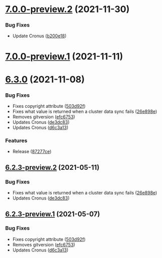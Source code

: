# [7.0.0-preview.2](https://github.com/Elders/Cronus.Cluster.Consul/compare/v7.0.0-preview.1...v7.0.0-preview.2) (2021-11-30)


### Bug Fixes

* Update Cronus ([b200e18](https://github.com/Elders/Cronus.Cluster.Consul/commit/b200e18f83d4cb7eab31c2f0eac8430546f8b854))

# [7.0.0-preview.1](https://github.com/Elders/Cronus.Cluster.Consul/compare/v6.3.0...v7.0.0-preview.1) (2021-11-11)

# [6.3.0](https://github.com/Elders/Cronus.Cluster.Consul/compare/v6.2.2...v6.3.0) (2021-11-08)


### Bug Fixes

* Fixes copyright attribute ([503d92f](https://github.com/Elders/Cronus.Cluster.Consul/commit/503d92fe43e69c4c76275e58d56e16703abf6dfd))
* Fixes what value is returned when a cluster data sync fails ([26e898e](https://github.com/Elders/Cronus.Cluster.Consul/commit/26e898ecbccc3fcf3e36fc746a7fb19cc9d290af))
* Removes gitversion ([efc6753](https://github.com/Elders/Cronus.Cluster.Consul/commit/efc6753945a8b59b6d678f1396f9536481b99d02))
* Updates Cronus ([de3dc83](https://github.com/Elders/Cronus.Cluster.Consul/commit/de3dc839133c5a457a9738d6ab7ee81f04d326cf))
* Updates Cronus ([d6c3a13](https://github.com/Elders/Cronus.Cluster.Consul/commit/d6c3a1356a91b296435934ea3c5e6686e124e6c2))


### Features

* Release ([87277ce](https://github.com/Elders/Cronus.Cluster.Consul/commit/87277ce0c432734bb1d0e034c97d906cadb3f269))

## [6.2.3-preview.2](https://github.com/Elders/Cronus.Cluster.Consul/compare/v6.2.3-preview.1...v6.2.3-preview.2) (2021-05-11)


### Bug Fixes

* Fixes what value is returned when a cluster data sync fails ([26e898e](https://github.com/Elders/Cronus.Cluster.Consul/commit/26e898ecbccc3fcf3e36fc746a7fb19cc9d290af))
* Updates Cronus ([de3dc83](https://github.com/Elders/Cronus.Cluster.Consul/commit/de3dc839133c5a457a9738d6ab7ee81f04d326cf))

## [6.2.3-preview.1](https://github.com/Elders/Cronus.Cluster.Consul/compare/v6.2.2...v6.2.3-preview.1) (2021-05-07)


### Bug Fixes

* Fixes copyright attribute ([503d92f](https://github.com/Elders/Cronus.Cluster.Consul/commit/503d92fe43e69c4c76275e58d56e16703abf6dfd))
* Removes gitversion ([efc6753](https://github.com/Elders/Cronus.Cluster.Consul/commit/efc6753945a8b59b6d678f1396f9536481b99d02))
* Updates Cronus ([d6c3a13](https://github.com/Elders/Cronus.Cluster.Consul/commit/d6c3a1356a91b296435934ea3c5e6686e124e6c2))
